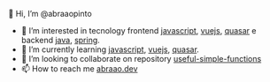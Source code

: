  👋 Hi, I’m @abraaopinto
- 👀 I’m interested in tecnology frontend [javascript](https://developer.mozilla.org/pt-BR/docs/Web/JavaScript), [vuejs](https://vuejs.org/), [quasar](https://quasar.dev/) e backend [java](https://www.java.com/pt-BR/), [spring](https://spring.io/).
- 🌱 I’m currently learning [javascript](https://developer.mozilla.org/pt-BR/docs/Web/JavaScript), [vuejs](https://vuejs.org/), [quasar](https://quasar.dev/).
- 💞️ I’m looking to collaborate on repository [useful-simple-functions](https://github.com/abraaopinto/useful-simple-functions)
- 📫 How to reach me [abraao.dev](https://abraao.dev)

<!---
abraaopinto/abraaopinto is a ✨ special ✨ repository because its `README.md` (this file) appears on your GitHub profile.
You can click the Preview link to take a look at your changes.
--->
